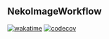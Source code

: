 ## NekoImageWorkflow
[![wakatime](https://wakatime.com/badge/user/4e079db9-a68b-469b-a3b4-1a7e1bb4d357/project/018f086f-6427-4fdb-a592-3180222b8c3c.svg)](https://wakatime.com/badge/user/4e079db9-a68b-469b-a3b4-1a7e1bb4d357/project/018f086f-6427-4fdb-a592-3180222b8c3c)
[![codecov](https://codecov.io/gh/pk5ls20/NekoImageWorkflow/graph/badge.svg?token=Gwj43MTr9D)](https://codecov.io/gh/pk5ls20/NekoImageWorkflow)